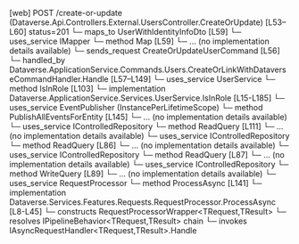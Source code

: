 [web] POST /create-or-update  (Dataverse.Api.Controllers.External.UsersController.CreateOrUpdate)  [L53–L60] status=201
  └─ maps_to UserWithIdentityInfoDto [L59]
  └─ uses_service IMapper
    └─ method Map [L59]
      └─ ... (no implementation details available)
  └─ sends_request CreateOrUpdateUserCommand [L56]
    └─ handled_by Dataverse.ApplicationService.Commands.Users.CreateOrLinkWithDataverseCommandHandler.Handle [L57–L149]
      └─ uses_service UserService
        └─ method IsInRole [L103]
          └─ implementation Dataverse.ApplicationService.Services.UserService.IsInRole [L15-L185]
      └─ uses_service EventPublisher (InstancePerLifetimeScope)
        └─ method PublishAllEventsForEntity [L145]
          └─ ... (no implementation details available)
      └─ uses_service IControlledRepository<FirmSettings>
        └─ method ReadQuery [L111]
          └─ ... (no implementation details available)
      └─ uses_service IControlledRepository<Office>
        └─ method ReadQuery [L86]
          └─ ... (no implementation details available)
      └─ uses_service IControlledRepository<Team>
        └─ method ReadQuery [L87]
          └─ ... (no implementation details available)
      └─ uses_service IControlledRepository<User>
        └─ method WriteQuery [L89]
          └─ ... (no implementation details available)
      └─ uses_service RequestProcessor
        └─ method ProcessAsync [L141]
          └─ implementation Dataverse.Services.Features.Requests.RequestProcessor.ProcessAsync [L8-L45]
            └─ constructs RequestProcessorWrapper<TRequest,TResult>
            └─ resolves IPipelineBehavior<TRequest,TResult> chain
            └─ invokes IAsyncRequestHandler<TRequest,TResult>.Handle

